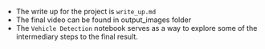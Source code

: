 - The write up for the project is `write_up.md`
- The final video can be found in output_images folder
- The `Vehicle Detection` notebook serves as a way to explore some of the intermediary steps to the final result.

